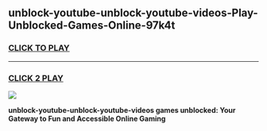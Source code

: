
## unblock-youtube-unblock-youtube-videos-Play-Unblocked-Games-Online-97k4t
<h3>
<a href="https://premium76.site?title=unblock-youtube-unblock-youtube-videos&ref=25A">CLICK TO PLAY</a></h3>
<hr>

<h3>
<a href="https://premium76.site?title=unblock-youtube-unblock-youtube-videos&ref=25A">CLICK 2 PLAY</a>
  
</h3>

<a href="https://premium76.site?title=unblock-youtube-unblock-youtube-videos&ref=25A"><img src="https://clearcache.store/games.png"></a>


**unblock-youtube-unblock-youtube-videos games unblocked: Your Gateway to Fun and Accessible Online Gaming**
